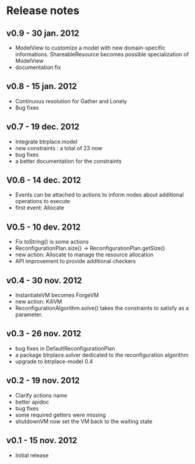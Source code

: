Release notes
=======================

v0.9 - 30 jan. 2012
----------------------
- ModelView to customize a model with new domain-specific informations.
  ShareableResource becomes possible specialization of ModelView
- documentation fix

v0.8 - 15 jan. 2012
----------------------
- Continuous resolution for Gather and Lonely
- Bug fixes

v0.7 - 19 dec. 2012
----------------------
- Integrate btrplace.model
- new constraints : a total of 23 now
- bug fixes
- a better documentation for the constraints

V0.6 - 14 dec. 2012
----------------------
- Events can be attached to actions to
inform nodes about additional operations to execute
- first event: Allocate

V0.5 - 10 dev. 2012
----------------------
- Fix toString() is some actions
- ReconfigurationPlan.size() -> ReconfigurationPlan.getSize()
- new action: Allocate to manage the resource allocation
- API improvement to provide additional checkers

v0.4 - 30 nov. 2012
----------------------
- InstantiateVM becomes ForgeVM
- new action: KillVM
- ReconfigurationAlgorithm.solve() takes the constraints to satisfy as a parameter.

v0.3 - 26 nov. 2012
----------------------
- bug fixes in DefaultReconfigurationPlan
- a package btrplace.solver dedicated to the reconfiguration algorithm
- upgrade to btrplace-model 0.4

v0.2 - 19 nov. 2012
-----------------------
- Clarify actions name
- better apidoc
- bug fixes
- some required getters were missing
- shutdownVM now set the VM back to the waiting state

v0.1 - 15 nov. 2012
-----------------------
- Initial release